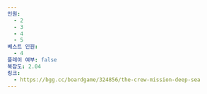 ```yaml
---
인원:
  - 2
  - 3
  - 4
  - 5
베스트 인원:
  - 4
플레이 여부: false
복잡도: 2.04
링크:
  - https://bgg.cc/boardgame/324856/the-crew-mission-deep-sea
---
```

